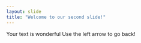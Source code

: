 ```yaml
---
layout: slide
title: "Welcome to our second slide!"
---
```

Your text is wonderful
Use the left arrow to go back!
